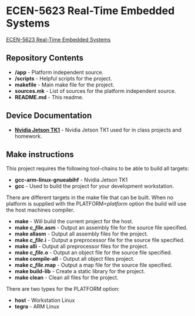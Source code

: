 ECEN-5623 Real-Time Embedded Systems 
========================================

[ECEN-5623 Real-Time Embedded Systems](http://ecee.colorado.edu/~ecen5623/index_summer.html)

Repository Contents
-------------------

* **/app** - Platform independent source.
* **/scripts** - Helpful scripts for the project.
* **makefile** - Main make file for the project.
* **sources.mk** - List of sources for the platform independent source.
* **README.md** - This readme.

Device Documentation
--------------

* **[Nvidia Jetson TK1](http://www.nvidia.com/object/jetson-tk1-embedded-dev-kit.html)** - Nvidia Jetson TK1 used for in class projects and homework.

Make instructions
------------

This project requires the following tool-chains to be able to build all targets:

* **gcc-arm-linux-gnueabihf** - Nvidia Jetson TK1
* **gcc** - Used to build the project for your development workstation.

There are different targets in the make file that can be built.  When no
platform is supplied with the PLATFORM=*platform* option the build will use
the host machines compiler.

* **make** - Will build the current project for the host.
* **make *c_file*.asm** - Output an assembly file for the source file specified.
* **make allasm** - Output all assembly files for the project.
* **make *c_file*.i** - Output a preprocessor file for the source file specified.
* **make alli** - Output all preprocessor files for the project.
* **make *c_file*.o** - Output an object file for the source file specified.
* **make compile-all** - Output all object files project.
* **make *c_file*.map** - Output a map file for the source file specified.
* **make build-lib** - Create a static library for the project.
* **make clean** - Clean all files for the project.

There are two types for the PLATFORM option:

* **host** - Workstation Linux
* **tegra** - ARM Linux

